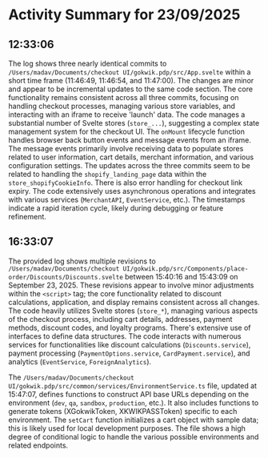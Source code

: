 # Activity Summary for 23/09/2025

## 12:33:06
The log shows three nearly identical commits to `/Users/madav/Documents/checkout UI/gokwik.pdp/src/App.svelte` within a short time frame (11:46:49, 11:46:54, and 11:47:00).  The changes are minor and appear to be incremental updates to the same code section. The core functionality remains consistent across all three commits, focusing on handling checkout processes, managing various store variables, and interacting with an iframe to receive 'launch' data.  The code manages a substantial number of Svelte stores (`store_...`), suggesting a complex state management system for the checkout UI.  The `onMount` lifecycle function handles browser back button events and message events from an iframe. The message events primarily involve receiving data to populate stores related to user information, cart details, merchant information, and various configuration settings.  The updates across the three commits seem to be related to  handling the `shopify_landing_page` data within the `store_shopifyCookieInfo`.  There is also error handling for checkout link expiry.  The code extensively uses asynchronous operations and integrates with various services (`MerchantAPI`, `EventService`, etc.).  The timestamps indicate a rapid iteration cycle, likely during debugging or feature refinement.


## 16:33:07
The provided log shows multiple revisions to `/Users/madav/Documents/checkout UI/gokwik.pdp/src/Components/place-order/Discounts/Discounts.svelte` between 15:40:16 and 15:43:09 on September 23, 2025.  These revisions appear to involve minor adjustments within the `<script>` tag; the core functionality related to discount calculations, application, and display remains consistent across all changes. The code heavily utilizes Svelte stores (`store_*`), managing various aspects of the checkout process, including cart details, addresses, payment methods, discount codes, and loyalty programs.  There's extensive use of interfaces to define data structures. The code interacts with numerous services for functionalities like discount calculations (`Discounts.service`), payment processing (`PaymentOptions.service`, `CardPayment.service`), and analytics (`EventService`, `ForeignAnalytics`).


The `/Users/madav/Documents/checkout UI/gokwik.pdp/src/common/services/EnvironmentService.ts` file, updated at 15:47:07, defines functions to construct API base URLs depending on the environment (`dev`, `qa`, `sandbox`, `production`, etc.).  It also includes functions to generate tokens (XGokwikToken, XKWIKPASSToken) specific to each environment.  The `setCart` function initializes a cart object with sample data; this is likely used for local development purposes.  The file shows a high degree of conditional logic to handle the various possible environments and related endpoints.
